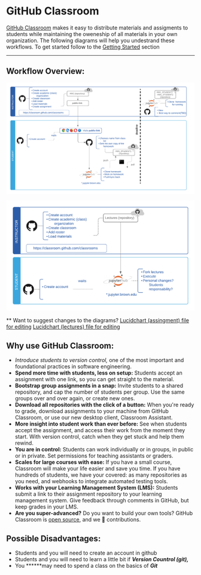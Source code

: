 # **GitHub Classroom** 

[GitHub Classroom](https://classroom.github.com) makes it easy to distribute materials and assigments to students while maintaining the oweneship of all materials in your own organization. The following diagrams will help you undestrand these workflows. To get started follow to the [Getting Started](./Getting-Started-8438bf05-0895-472c-9204-d76af01b3fc7.md) section

---

## Workflow Overview:


![Assignment workflow](GitHub2FJupyterHubWorkflow-dfb223a9-2cf3-4a9d-9da4-3a7175ea283c.png)

![Lecture Workflow](GitHub2FJupyterHubLecturesWorkflow-6941c84d-791b-41c2-a48a-8a403e9f33b0.png)


** Want to suggest changes to the diagrams?
[Lucidchart (assingment) file for editing](https://www.lucidchart.com/invitations/accept/a3c2c3ed-d664-4c3a-8f26-e68fc2aa6cba)
[Lucidchart (lectures) file for editing](https://www.lucidchart.com/invitations/accept/76742259-596c-4a33-a76e-ee48dde5d240)



## Why use GitHub Classroom:

- **Introduce students to *version control**,* one of the most important and foundational practices in software engineering.
- **Spend more time with students, less on setup:** Students accept an assignment with one link, so you can get straight to the material.
- **Bootstrap group assignments in a snap:** Invite students to a shared repository, and cap the number of students per group. Use the same groups over and over again, or create new ones.
- **Download all repositories with the click of a button:** When you're ready to grade, download assignments to your machine from GitHub Classroom, or use our new desktop client, Classroom Assistant.
- **More insight into student work than ever before:** See when students accept the assignment, and access their work from the moment they start. With version control, catch when they get stuck and help them rewind.
- **You are in control:** Students can work individually or in groups, in public or in private. Set permissions for teaching assistants or graders.
- **Scales for large courses with ease:** If you have a small course, Classroom will make your life easier and save you time. If you have hundreds of students, we have your covered: as many repositories as you need, and webhooks to integrate automated testing tools.
- **Works with your Learning Management System (LMS):** Students submit a link to their assignment repository to your learning management system. Give feedback through comments in GitHub, but keep grades in your LMS.
- **Are you super-advanced?** Do you want to build your own tools? GitHub Classroom is [open source](https://github.com/education/classroom), and we 💖 contributions.

## Possible Disadvantages:

- Students and you will need to create an account in github
- Students and you will need to learn a little bit if ***Version Countrol (git),***
- You ******may need to spend a class on the basics of ***Git***